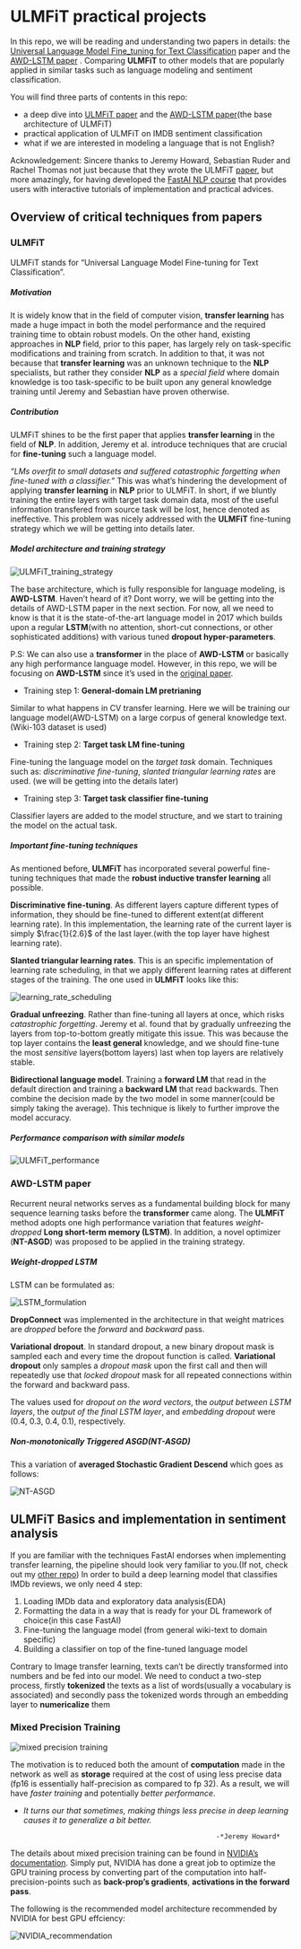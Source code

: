 # ULMFiT practical projects

In this repo, we will be reading and understanding two papers in details: the [Universal Language Model Fine_tuning for Text Classification](https://arxiv.org/abs/1801.06146) paper and the [AWD-LSTM paper](https://arxiv.org/pdf/1708.02182.pdf) . Comparing **ULMFiT** to other models that are popularly applied in similar tasks such as language modeling and sentiment classification.

You will find three parts of contents in this repo:

*   a deep dive into [ULMFiT paper](https://arxiv.org/abs/1801.06146) and the [AWD-LSTM paper](https://arxiv.org/pdf/1708.02182.pdf)(the base architecture of ULMFiT)
*   practical application of ULMFiT on IMDB sentiment classification
*   what if we are interested in modeling a language that is not English?

Acknowledgement: Sincere thanks to Jeremy Howard, Sebastian Ruder and Rachel Thomas not just because that they wrote the ULMFiT [paper](https://arxiv.org/abs/1801.06146), but more amazingly, for having developed the [FastAI NLP course](https://www.youtube.com/watch?v=cce8ntxP_XI&list=PLtmWHNX-gukKocXQOkQjuVxglSDYWsSh9) that provides users with interactive tutorials of implementation and practical advices.

## Overview of critical techniques from papers

### ULMFiT

ULMFiT stands for “Universal Language Model Fine-tuning for Text Classification”. 

##### Motivation

It is widely know that in the field of computer vision, **transfer learning** has made a huge impact in both the model performance and the required training time to obtain robust models. On the other hand, existing approaches in **NLP** field, prior to this paper, has largely rely on task-specific modifications and training from scratch. In addition to that, it was not because that **transfer learning** was an unknown technique to the **NLP** specialists, but rather they consider **NLP** as a *special field* where domain knowledge is too task-specific to be built upon any general knowledge training until Jeremy and Sebastian have proven otherwise.

##### Contribution

ULMFiT shines to be the first paper that applies **transfer learning** in the field of **NLP**. In addition, Jeremy et al. introduce techniques that are crucial for **fine-tuning** such a language model.

*“LMs overfit to small datasets and suffered catastrophic forgetting when fine-tuned with a classifier.”* This was what’s hindering the development of applying **transfer learning** in **NLP** prior to ULMFiT. In short, if we bluntly training the entire layers with target task domain data, most of the useful information transfered from source task will be lost, hence denoted as ineffective. This problem was nicely addressed with the **ULMFiT** fine-tuning strategy which we will be getting into details later.

##### Model architecture and training strategy

![ULMFiT_training_strategy](images/ULMFiT_training_strategy.png)

The base architecture, which is fully responsible for language modeling, is **AWD-LSTM**. Haven’t heard of it? Dont worry, we will be getting into the details of AWD-LSTM paper in the next section. For now, all we need to know is that it is the state-of-the-art language model in 2017 which builds upon a regular **LSTM**(with no attention, short-cut connections, or other sophisticated additions) with various tuned **dropout hyper-parameters**. 

P.S: We can also use a **transformer** in the place of **AWD-LSTM** or basically any high performance language model. However, in this repo, we will be focusing on **AWD-LSTM** since it’s used in the [original paper](https://arxiv.org/pdf/1801.06146.pdf). 

*   Training step 1: **General-domain LM pretrianing**

Similar to what happens in CV transfer learning. Here we will be training our language model(AWD-LSTM) on a large corpus of general knowledge text. (Wiki-103 dataset is used)

*   Training step 2: **Target task LM fine-tuning**

Fine-tuning the language model on the *target task* domain. Techniques such as: *discriminative fine-tuning*, *slanted triangular learning rates* are used. (we will be getting into the details later)

*   Training step 3: **Target task classifier fine-tuning**

Classifier layers are added to the model structure, and we start to training the model on the actual task.

##### Important fine-tuning techniques

As mentioned before, **ULMFiT** has incorporated several powerful fine-tuning techniques that made the **robust inductive transfer learning** all possible.

**Discriminative fine-tuning**. As different layers capture different types of information, they should be fine-tuned to different extent(at different learning rate). In this implementation, the learning rate of the current layer is simply $\frac{1}{2.6}$ of the last layer.(with the top layer have highest learning rate).

**Slanted triangular learning rates**. This is an specific implementation of learning rate scheduling, in that we apply different learning rates at different stages of the training. The one used in **ULMFiT** looks like this:

![learning_rate_scheduling](images/learning_rate_scheduling.png)

**Gradual unfreezing**. Rather than fine-tuning all layers at once, which risks *catastrophic forgetting*. Jeremy et al. found that by gradually unfreezing the layers from top-to-bottom greatly mitigate this issue. This was because the top layer contains the **least general** knowledge, and we should fine-tune the most *sensitive* layers(bottom layers) last when top layers are relatively stable.

**Bidirectional language model**. Training a **forward LM** that read in the default direction and training a **backward LM** that read backwards. Then combine the decision made by the two model in some manner(could be simply taking the average). This technique is likely to further improve the model accuracy.

##### Performance comparison with similar models

![ULMFiT_performance](images/ULMFiT_performance.png)



### AWD-LSTM paper

Recurrent neural networks serves as a fundamental building block for many sequence learning tasks before the **transformer** came along. The **ULMFiT** method adopts one high performance variation that features *weight-dropped* **Long short-term memory (LSTM)**. In addition, a novel optimizer (**NT-ASGD**) was proposed to be applied in the training strategy.

##### Weight-dropped LSTM

LSTM can be formulated as:

![LSTM_formulation](images/LSTM_formulation.png)

**DropConnect** was implemented in the architecture in that weight matrices are *dropped* before the *forward* and *backward* pass.

**Variational dropout**. In standard dropout, a new binary dropout mask is sampled each and every time the dropout function is called. **Variational dropout** only samples a *dropout mask* upon the first call and then will repeatedly use that *locked dropout* mask for all repeated connections within the forward and backward pass.

The values used for *dropout on the word vectors*, the *output between LSTM layers*, the *output of the final LSTM layer*, and *embedding dropout* were (0.4, 0.3, 0.4, 0.1), respectively.

##### Non-monotonically Triggered ASGD(NT-ASGD)

This a variation of **averaged Stochastic Gradient Descend** which goes as follows:

![NT-ASGD](images/NT-ASGD.png)



## ULMFiT Basics and implementation in sentiment analysis

If you are familiar with the techniques FastAI endorses when implementing transfer learning, the pipeline should look very familiar to you.(If not, check out my [other repo](https://github.com/Sylar257/Skin-cancer-detection-with-stacking)) In order to build a deep learning model that classifies IMDb reviews, we only need 4 step:

1.  Loading IMDb data and exploratory data analysis(EDA)
2.  Formatting the data in a way that is ready for your DL framework of choice(in this case FastAI)
3.  Fine-tuning the language model (from general wiki-text to domain specific)
4.  Building a classifier on top of the fine-tuned language model

Contrary to Image transfer learning, texts can’t be directly transformed into numbers and be fed into our model. We need to conduct a two-step process, firstly **tokenized** the texts as a list of words(usually a vocabulary is associated) and secondly pass the tokenized words through an embedding layer to **numericalize** them

### Mixed Precision Training

![mixed precision training](images/mixed_precision_training.png)

The motivation is to reduced both the amount of **computation** made in the network as well as **storage** required at the cost of using less precise data (fp16 is essentially half-precision as compared to fp 32). As a result, we will have *faster training* and potentially *better performance*.

*   *It turns our that  sometimes, making things less precise in deep learning causes it to generalize a bit better.*

    													-*Jeremy Howard*

The details about mixed precision training can be found in [NVIDIA’s documentation](https://docs.nvidia.com/deeplearning/sdk/mixed-precision-training/index.html). Simply put, NVIDIA has done a great job to optimize the GPU training process by converting part of the computation into half-precision-points such as **back-prop’s gradients**, **activations in the forward pass**.

The following is the recommended model architecture recommended by NVIDIA for best GPU effciency:

![NVIDIA_recommendation](images/NVIDIA_recommendation.png)
